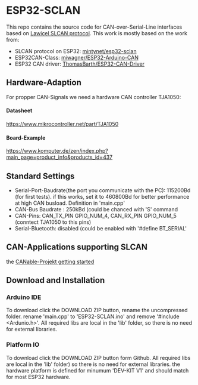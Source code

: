 # ESP32-SCLAN  
This repo contains the source code for CAN-over-Serial-Line interfaces based on [Lawicel SLCAN protocol](http://www.can232.com/docs/canusb_manual.pdf).
This work is mostly based on the work from:
 * SLCAN protocol on ESP32: [mintynet/esp32-sclan](https://github.com/mintynet/esp32-slcan) 
 * ESP32CAN-Class: [miwagner/ESP32-Arduino-CAN](https://github.com/miwagner/ESP32-Arduino-CAN)
 * ESP32 CAN driver: [ThomasBarth/ESP32-CAN-Driver](https://github.com/ThomasBarth/ESP32-CAN-Driver)

## Hardware-Adaption 
For propper CAN-Signals we need a hardware CAN controller TJA1050:
#### Datasheet
https://www.mikrocontroller.net/part/TJA1050
#### Board-Example
https://www.komputer.de/zen/index.php?main_page=product_info&products_id=437

## Standard Settings
* Serial-Port-Baudrate(the port you communicate with the PC): 115200Bd (for first tests). if this works, set it to 460800Bd for better performance at high CAN busload. Definition in 'main.cpp'
* CAN-Bus Baudrate : 250kBd (could be chanced with 'S' command
* CAN-Pins: CAN_TX_PIN GPIO_NUM_4, CAN_RX_PIN GPIO_NUM_5 (conntect TJA1050 to this pins)
* Serial-Bluetooth: disabled (could be enabled with '#define BT_SERIAL'

## CAN-Applications supporting SLCAN
the [CANable-Projekt getting started](https://canable.io/getting-started.html)

## Download and Installation

### Arduino IDE
To download click the DOWNLOAD ZIP button, rename the uncompressed folder. rename 'main.cpp' to 'ESP32-SCLAN.ino' and remove '#include <Ardunio.h>'.
All required libs are local in the 'lib' folder, so there is no need for external libraries.

### Platform IO
To download click the DOWNLOAD ZIP button form Github. All required libs are local in the 'lib' folder) so there is no need for external libraries.
the hardware platform is defined for minumum 'DEV-KIT V1' and should match for most ESP32 hardware.
